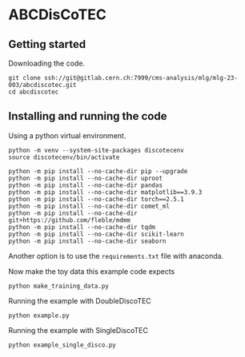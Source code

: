 # ABCDisCoTEC



## Getting started
Downloading the code.
```
git clone ssh://git@gitlab.cern.ch:7999/cms-analysis/mlg/mlg-23-003/abcdiscotec.git
cd abcdiscotec
```


## Installing and running the code

Using a python virtual environment.

```
python -m venv --system-site-packages discotecenv
source discotecenv/bin/activate

python -m pip install --no-cache-dir pip --upgrade
python -m pip install --no-cache-dir uproot
python -m pip install --no-cache-dir pandas
python -m pip install --no-cache-dir matplotlib==3.9.3
python -m pip install --no-cache-dir torch==2.5.1
python -m pip install --no-cache-dir comet_ml
python -m pip install --no-cache-dir git+https://github.com/fleble/mdmm
python -m pip install --no-cache-dir tqdm
python -m pip install --no-cache-dir scikit-learn
python -m pip install --no-cache-dir seaborn

```

Another option is to use the `requirements.txt` file with anaconda.

Now make the toy data this example code expects
```
python make_training_data.py
```

Running the example with DoubleDiscoTEC
```
python example.py
```

Running the example with SingleDiscoTEC
```
python example_single_disco.py
```

